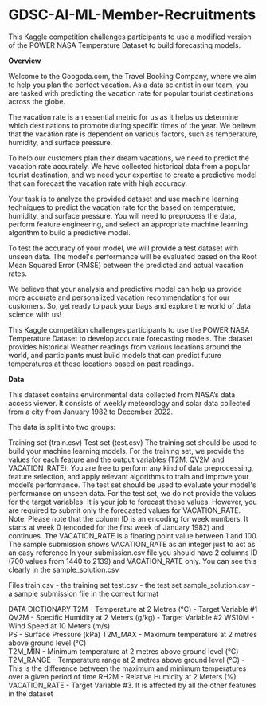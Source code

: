 # GDSC-AI-ML-Member-Recruitments
This Kaggle competition challenges participants to use a modified version of the POWER NASA Temperature Dataset to build forecasting models.

**Overview**

Welcome to the Googoda.com, the Travel Booking Company, where we aim to help you plan the perfect vacation. As a data scientist in our team, you are tasked with predicting the vacation rate for popular tourist destinations across the globe.

The vacation rate is an essential metric for us as it helps us determine which destinations to promote during specific times of the year. We believe that the vacation rate is dependent on various factors, such as temperature, humidity, and surface pressure.

To help our customers plan their dream vacations, we need to predict the vacation rate accurately. We have collected historical data from a popular tourist destination, and we need your expertise to create a predictive model that can forecast the vacation rate with high accuracy.

Your task is to analyze the provided dataset and use machine learning techniques to predict the vacation rate for the based on temperature, humidity, and surface pressure. You will need to preprocess the data, perform feature engineering, and select an appropriate machine learning algorithm to build a predictive model.

To test the accuracy of your model, we will provide a test dataset with unseen data. The model's performance will be evaluated based on the Root Mean Squared Error (RMSE) between the predicted and actual vacation rates.

We believe that your analysis and predictive model can help us provide more accurate and personalized vacation recommendations for our customers. So, get ready to pack your bags and explore the world of data science with us!

This Kaggle competition challenges participants to use the POWER NASA Temperature Dataset to develop accurate forecasting models. The dataset provides historical Weather readings from various locations around the world, and participants must build models that can predict future temperatures at these locations based on past readings.

**Data**

This dataset contains environmental data collected from NASA’s data access viewer. It consists of weekly meteorology and solar data collected from a city from January 1982 to December 2022.

The data is split into two groups:

Training set (train.csv)
Test set (test.csv)
The training set should be used to build your machine learning models. For the training set, we provide the values for each feature and the output variables (T2M, QV2M and VACATION_RATE). You are free to perform any kind of data preprocessing, feature selection, and apply relevant algorithms to train and improve your model’s performance.
The test set should be used to evaluate your model's performance on unseen data. For the test set, we do not provide the values for the target variables. It is your job to forecast these values.
However, you are required to submit only the forecasted values for VACATION_RATE.
Note:
Please note that the column ID is an encoding for week numbers. It starts at week 0 (encoded for the first week of January 1982) and continues.
The VACATION_RATE is a floating point value between 1 and 100. The sample submission shows VACATION_RATE as an integer just to act as an easy reference
In your submission.csv file you should have 2 columns ID (700 values from 1440 to 2139) and VACATION_RATE only. You can see this clearly in the sample_solution.csv

Files
train.csv - the training set
test.csv - the test set
sample_solution.csv - a sample submission file in the correct format

DATA DICTIONARY
T2M - Temperature at 2 Metres (°C) - Target Variable #1
QV2M - Specific Humidity at 2 Meters (g/kg) - Target Variable #2
WS10M - Wind Speed at 10 Meters (m/s)	
PS - Surface Pressure (kPa)	
T2M_MAX - Maximum temperature at 2 metres above ground level (°C)	
T2M_MIN - Minimum temperature at 2 metres above ground level (°C)	
T2M_RANGE - Temperature range at 2 metres above ground level (°C) - This is the difference between the maximum and minimum temperatures over a given period of time
RH2M - Relative Humidity at 2 Meters (%)	
VACATION_RATE - Target Variable #3. It is affected by all the other features in the dataset
